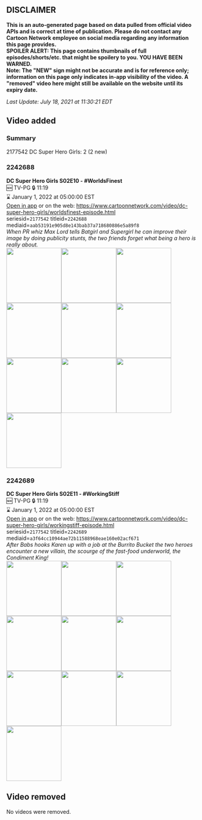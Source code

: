 ## DISCLAIMER
**This is an auto-generated page based on data pulled from official video APIs and is correct at time of publication. Please do not contact any Cartoon Network employee on social media regarding any information this page provides.**  
**SPOILER ALERT: This page contains thumbnails of full episodes/shorts/etc. that might be spoilery to you. YOU HAVE BEEN WARNED.**  
**Note: The "NEW" sign might not be accurate and is for reference only; information on this page only indicates in-app visibility of the video. A "removed" video here might still be available on the website until its expiry date.**  

_Last Update: July 18, 2021 at 11:30:21 EDT_
## Video added
### Summary
2177542 DC Super Hero Girls: 2 (2 new)  
### 2242688
**DC Super Hero Girls S02E10 - #WorldsFinest**  
🆕 TV-PG 🔒 11:19  
⌛ January 1, 2022 at 05:00:00 EST  
[Open in app](https://cnvideo.sercomkc.org/redirector.html?type=cnapp&seriesid=2177542&titleid=2242688&mediaid=aab53191e905d8e143bab37a718680886e5a89f8) or on the web: https://www.cartoonnetwork.com/video/dc-super-hero-girls/worldsfinest-episode.html  
seriesid=`2177542` titleid=`2242688` mediaid=`aab53191e905d8e143bab37a718680886e5a89f8`  
_When PR whiz Max Lord tells Batgirl and Supergirl he can improve their image by doing publicity stunts, the two friends forget what being a hero is really about._  
<a href="https://s3.amazonaws.com/cartoonorchestrator/2242688_001_1280x720.jpg"><img src="https://s3.amazonaws.com/cartoonorchestrator/2242688_001_640x360.jpg" height="144px" /></a><a href="https://s3.amazonaws.com/cartoonorchestrator/2242688_002_1280x720.jpg"><img src="https://s3.amazonaws.com/cartoonorchestrator/2242688_002_640x360.jpg" height="144px" /></a><a href="https://s3.amazonaws.com/cartoonorchestrator/2242688_003_1280x720.jpg"><img src="https://s3.amazonaws.com/cartoonorchestrator/2242688_003_640x360.jpg" height="144px" /></a><a href="https://s3.amazonaws.com/cartoonorchestrator/2242688_004_1280x720.jpg"><img src="https://s3.amazonaws.com/cartoonorchestrator/2242688_004_640x360.jpg" height="144px" /></a><a href="https://s3.amazonaws.com/cartoonorchestrator/2242688_005_1280x720.jpg"><img src="https://s3.amazonaws.com/cartoonorchestrator/2242688_005_640x360.jpg" height="144px" /></a><a href="https://s3.amazonaws.com/cartoonorchestrator/2242688_006_1280x720.jpg"><img src="https://s3.amazonaws.com/cartoonorchestrator/2242688_006_640x360.jpg" height="144px" /></a><a href="https://s3.amazonaws.com/cartoonorchestrator/2242688_007_1280x720.jpg"><img src="https://s3.amazonaws.com/cartoonorchestrator/2242688_007_640x360.jpg" height="144px" /></a><a href="https://s3.amazonaws.com/cartoonorchestrator/2242688_008_1280x720.jpg"><img src="https://s3.amazonaws.com/cartoonorchestrator/2242688_008_640x360.jpg" height="144px" /></a><a href="https://s3.amazonaws.com/cartoonorchestrator/2242688_009_1280x720.jpg"><img src="https://s3.amazonaws.com/cartoonorchestrator/2242688_009_640x360.jpg" height="144px" /></a><a href="https://s3.amazonaws.com/cartoonorchestrator/2242688_010_1280x720.jpg"><img src="https://s3.amazonaws.com/cartoonorchestrator/2242688_010_640x360.jpg" height="144px" /></a>
### 2242689
**DC Super Hero Girls S02E11 - #WorkingStiff**  
🆕 TV-PG 🔒 11:19  
⌛ January 1, 2022 at 05:00:00 EST  
[Open in app](https://cnvideo.sercomkc.org/redirector.html?type=cnapp&seriesid=2177542&titleid=2242689&mediaid=a3f64cc10944ae72b11588968eae160e02acf671) or on the web: https://www.cartoonnetwork.com/video/dc-super-hero-girls/workingstiff-episode.html  
seriesid=`2177542` titleid=`2242689` mediaid=`a3f64cc10944ae72b11588968eae160e02acf671`  
_After Babs hooks Karen up with a job at the Burrito Bucket the two heroes encounter a new villain, the scourge of the fast-food underworld, the Condiment King!_  
<a href="https://s3.amazonaws.com/cartoonorchestrator/2242689_001_1280x720.jpg"><img src="https://s3.amazonaws.com/cartoonorchestrator/2242689_001_640x360.jpg" height="144px" /></a><a href="https://s3.amazonaws.com/cartoonorchestrator/2242689_002_1280x720.jpg"><img src="https://s3.amazonaws.com/cartoonorchestrator/2242689_002_640x360.jpg" height="144px" /></a><a href="https://s3.amazonaws.com/cartoonorchestrator/2242689_003_1280x720.jpg"><img src="https://s3.amazonaws.com/cartoonorchestrator/2242689_003_640x360.jpg" height="144px" /></a><a href="https://s3.amazonaws.com/cartoonorchestrator/2242689_004_1280x720.jpg"><img src="https://s3.amazonaws.com/cartoonorchestrator/2242689_004_640x360.jpg" height="144px" /></a><a href="https://s3.amazonaws.com/cartoonorchestrator/2242689_005_1280x720.jpg"><img src="https://s3.amazonaws.com/cartoonorchestrator/2242689_005_640x360.jpg" height="144px" /></a><a href="https://s3.amazonaws.com/cartoonorchestrator/2242689_006_1280x720.jpg"><img src="https://s3.amazonaws.com/cartoonorchestrator/2242689_006_640x360.jpg" height="144px" /></a><a href="https://s3.amazonaws.com/cartoonorchestrator/2242689_007_1280x720.jpg"><img src="https://s3.amazonaws.com/cartoonorchestrator/2242689_007_640x360.jpg" height="144px" /></a><a href="https://s3.amazonaws.com/cartoonorchestrator/2242689_008_1280x720.jpg"><img src="https://s3.amazonaws.com/cartoonorchestrator/2242689_008_640x360.jpg" height="144px" /></a><a href="https://s3.amazonaws.com/cartoonorchestrator/2242689_009_1280x720.jpg"><img src="https://s3.amazonaws.com/cartoonorchestrator/2242689_009_640x360.jpg" height="144px" /></a><a href="https://s3.amazonaws.com/cartoonorchestrator/2242689_010_1280x720.jpg"><img src="https://s3.amazonaws.com/cartoonorchestrator/2242689_010_640x360.jpg" height="144px" /></a>
## Video removed
No videos were removed.  
